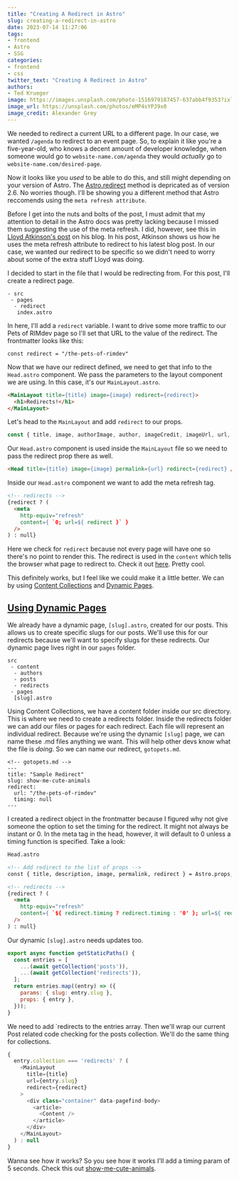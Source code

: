 ```yaml
---
title: "Creating A Redirect in Astro"
slug: creating-a-redirect-in-astro
date: 2023-07-14 11:27:06
tags: 
- frontend
- Astro
- SSG
categories:
- frontend
- css
twitter_text: "Creating A Redirect in Astro"
authors: 
- Ted Krueger
image: https://images.unsplash.com/photo-1516979187457-637abb4f9353?ixlib=rb-4.0.3&ixid=MnwxMjA3fDB8MHxwaG90by1wYWdlfHx8fGVufDB8fHx8&auto=format&fit=crop&w=1770&q=80
image_url: https://unsplash.com/photos/eMP4sYPJ9x0
image_credit: Alexander Grey
---
```


We needed to redirect a current URL to a different page. In our case, we wanted `/agenda` to redirect to an event page. So, to explain it like you're a five-year-old, who knows a decent amount of developer knowledge, when someone would go to `website-name.com/agenda` they would _actually_ go to `website-name.com/desired-page`.

Now it looks like you _used_ to be able to do this, and still might depending on your version of Astro. The [Astro.redirect](https://docs.astro.build/en/reference/errors/static-redirect-not-available/) method is depricated as of version 2.6. No worries though. I'll be showing you a different method that Astro reccomends using the `meta refresh attribute`.

Before I get into the nuts and bolts of the post, I must admit that my attention to detail in the Astro docs was pretty lacking because I missed them suggesting the use of the meta refresh. I did, however, see this in [Lloyd Atkinson's post](https://www.lloydatkinson.net/posts/2022/static-site-redirects-with-astro/) on his blog. In his post, Atkinson shows us how he uses the meta refresh attribute to redirect to his latest blog post. In our case, we wanted our redirect to be specific so we didn't need to worry about some of the extra stuff Lloyd was doing.

I decided to start in the file that I would be redirecting from. For this post, I'll create a redirect page.

```
- src
 - pages
  - redirect
   index.astro
```

In here, I'll add a `redirect` variable. I want to drive some more traffic to our Pets of RIMdev page so I'll set that URL to the value of the redirect. The frontmatter looks like this:

```
const redirect = "/the-pets-of-rimdev"
```

Now that we have our redirect defined, we need to get that info to the `Head.astro` component. We pass the parameters to the layout component we are using. In this case, it's our `MainLayout.astro`.

```html
<MainLayout title={title} image={image} redirect={redirect}>
  <h1>Redirects!</h1>
</MainLayout>
```

Let's head to the `MainLayout` and add `redirect` to our props.

```js
const { title, image, authorImage, author, imageCredit, imageUrl, url, redirect } = Astro.props;
```

Our `Head.astro` component is used inside the `MainLayout` file so we need to pass the redirect prop there as well.

```html
<Head title={title} image={image} permalink={url} redirect={redirect} />
```

Inside our `Head.astro` component we want to add the meta refresh tag. 

```html
<!-- redirects -->
{redirect ? (
  <meta 
    http-equiv="refresh" 
    content={ `0; url=${ redirect }` } 
  />
) : null}
```

Here we check for `redirect` because not every page will have one so there's no point to render this. The redirect is used in the `content` which tells the browser what page to redirect to. Check it out [here](/redirect). Pretty cool. 

This definitely works, but I feel like we could make it a little better. We can by using [Content Collections](https://docs.astro.build/en/guides/content-collections/) and [Dynamic Pages](https://docs.astro.build/en/core-concepts/routing/#example-dynamic-pages-at-multiple-levels).

## [Using Dynamic Pages](#using-dynamic-pages)

We already have a dynamic page, `[slug].astro`, created for our posts. This allows us to create specific slugs for our posts. We'll use this for our redirects because we'll want to specify slugs for these redirects. Our dynamic page lives right in our `pages` folder. 

```
src
 - content
  - authors
  - posts
  - redirects
 - pages
  [slug].astro
```

Using Content Collections, we have a content folder inside our src directory. This is where we need to create a redirects folder. Inside the redirects folder we can add our files or pages for each redirect. Each file will represent an individual redirect. Because we're using the dynamic `[slug]` page, we can name these .md files anything we want. This will help other devs know what the file is _doing_. So we can name our redirect, `gotopets.md`. 

```
<!-- gotopets.md -->
---
title: "Sample Redirect"
slug: show-me-cute-animals
redirect: 
  url: "/the-pets-of-rimdev"
  timing: null
---
```

I created a redirect object in the frontmatter because I figured why not give someone the option to set the timing for the redirect. It might not always be instant or 0. In the meta tag in the head, however, it will default to 0 unless a timing function is specified. Take a look:

```html
Head.astro

<!-- Add redirect to the list of props -->
const { title, description, image, permalink, redirect } = Astro.props;

<!-- redirects -->
{redirect ? (
  <meta 
    http-equiv="refresh" 
    content={ `${ redirect.timing ? redirect.timing : '0' }; url=${ redirect.url }` }
  />
) : null}
```

Our dynamic `[slug].astro` needs updates too.

```js
export async function getStaticPaths() {
  const entries = [
    ...(await getCollection('posts')),
    ...(await getCollection('redirects')),
  ];
  return entries.map((entry) => ({
    params: { slug: entry.slug },
    props: { entry },
  }));
}
```

We need to add `redirects to the entries array. Then we'll wrap our current Post related code checking for the posts collection. We'll do the same thing for collections.

```js
{
  entry.collection === 'redirects' ? (
    <MainLayout
      title={title}
      url={entry.slug}
      redirect={redirect}
    >
      <div class="container" data-pagefind-body>
        <article>
          <Content />
        </article>
      </div>
    </MainLayout>
  ) : null
}
```

Wanna see how it works? So you see how it works I'll add a timing param of 5 seconds. Check this out [show-me-cute-animals](/show-me-cute-animals). 